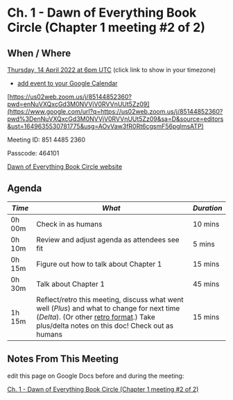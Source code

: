 # Ch. 1 - Dawn of Everything Book Circle (Chapter 1 meeting #2 of 2)

## When / Where

[Thursday, 14 April 2022 at 6pm UTC](https://www.google.com/url?q=https://www.timeanddate.com/worldclock/fixedtime.html?msg%3DCh.%2B1%2B-%2BDawn%2Bof%2BEverything%2BBook%2BCircle%2B%28Chapter%2B1%2Bmeeting%2B%232%2Bof%2B2%29%26iso%3D20220414T18%26p1%3D1440%26ah%3D1%26am%3D30&sa=D&source=editors&ust=1649635530780652&usg=AOvVaw0bj1nFBRrG_zAWDR5KX6oy) (click link to show in your timezone)

- [add event to your Google Calendar](https://www.google.com/url?q=https://calendar.google.com/event?action%3DTEMPLATE%26tmeid%3DNDA4aWdydGs0b2xhcGtkcXY3b2NycTg1ZWUgcGV0ZXIua2FtaW5za2lAbQ%26tmsrc%3Dpeter.kaminski%40gmail.com&sa=D&source=editors&ust=1649635530781296&usg=AOvVaw24N5IaUz2N0BhfHVmKqqUJ)



[https://us02web.zoom.us/j/85144852360?pwd=enNuVXQxcGd3M0NVVjV0RVVnUUt5Zz09](https://www.google.com/url?q=https://us02web.zoom.us/j/85144852360?pwd%3DenNuVXQxcGd3M0NVVjV0RVVnUUt5Zz09&sa=D&source=editors&ust=1649635530781775&usg=AOvVaw3fR0Rt6cgsmF56pglmsATP)

Meeting ID: 851 4485 2360

Passcode: 464101



[Dawn of Everything Book Circle website](https://www.google.com/url?q=https://doe.bookcircle.academy/&sa=D&source=editors&ust=1649635530782338&usg=AOvVaw3hFjmno43_-w_eZuk4RQZi)



## Agenda



| *Time* | *What*                                                       | *Duration* |
| ------ | ------------------------------------------------------------ | ---------- |
| 0h 00m | Check in as humans                                           | 10 mins    |
| 0h 10m | Review and adjust agenda as attendees see fit                | 5 mins     |
| 0h 15m | Figure out how to talk about Chapter 1                       | 15 mins    |
| 0h 30m | Talk about Chapter 1                                         | 45 mins    |
| 1h 15m | Reflect/retro this meeting, discuss what went well (*Plus*) and what to change for next time (*Delta*). (Or other [retro format](https://www.google.com/url?q=https://retrospectivewiki.org/index.php?title%3DRetrospective_Plans&sa=D&source=editors&ust=1649635530787606&usg=AOvVaw27kK-18eC-x46Dh1_7UMTG).)  Take plus/delta notes on this doc!  Check out as humans | 15 mins    |

## Notes From This Meeting

edit this page on Google Docs before and during the meeting:

[Ch. 1 - Dawn of Everything Book Circle (Chapter 1 meeting #2 of 2)](https://docs.google.com/document/d/1BhNWWAKRMvO5H_iGad1Q-9WWLE2J0uo4pyJwfi70NR8/edit?usp=sharing)